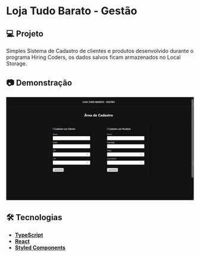 # Loja Tudo Barato - Gestão

## 💻 Projeto

Simples Sistema de Cadastro de clientes e produtos desenvolvido durante o programa Hiring Coders, os dados salvos ficam armazenados no Local Storage.

## 📷 Demonstração

![](./github/record-management-system-print.png)

## :hammer_and_wrench: Tecnologias

- **[TypeScript](https://www.typescriptlang.org/)**
- **[React](https://pt-br.reactjs.org/)**
- **[Styled Components](https://styled-components.com/)**
